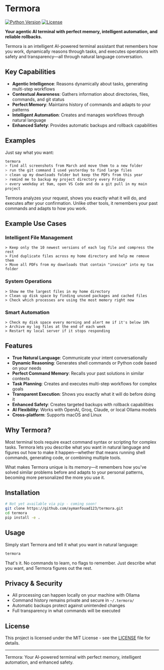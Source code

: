 # Termora

[![Python Version](https://img.shields.io/badge/python-3.8%2B-blue)]()
[![License](https://img.shields.io/badge/license-MIT-green)]()

**Your agentic AI terminal with perfect memory, intelligent automation, and reliable rollbacks.**

Termora is an intelligent AI-powered terminal assistant that remembers how you work, dynamically reasons through tasks, and executes operations with safety and transparency—all through natural language conversation.

## Key Capabilities

- **Agentic Intelligence**: Reasons dynamically about tasks, generating multi-step workflows
- **Contextual Awareness**: Gathers information about directories, files, commands, and git status
- **Perfect Memory**: Maintains history of commands and adapts to your patterns
- **Intelligent Automation**: Creates and manages workflows through natural language
- **Enhanced Safety**: Provides automatic backups and rollback capabilities

## Examples

Just say what you want:

```bash
termora
> find all screenshots from March and move them to a new folder
> run the git command I used yesterday to find large files
> clean up my downloads folder but keep the PDFs from this year
> remind me to backup my project directory every Friday
> every weekday at 9am, open VS Code and do a git pull in my main
project
```

Termora analyzes your request, shows you exactly what it will do, and executes after your confirmation. Unlike other tools, it remembers your past commands and adapts to how you work.

## Example Use Cases

### Intelligent File Management

```
> Keep only the 10 newest versions of each log file and compress the rest
> Find duplicate files across my home directory and help me remove them
> Move all PDFs from my downloads that contain "invoice" into my tax folder
```

### System Operations

```
> Show me the largest files in my home directory
> Clean up disk space by finding unused packages and cached files
> Check which processes are using the most memory right now
```

### Smart Automation

```
> Check my disk space every morning and alert me if it's below 10%
> Archive my log files at the end of each week
> Restart my local server if it stops responding
```

## Features

- **True Natural Language**: Communicate your intent conversationally
- **Dynamic Reasoning**: Generates shell commands or Python code based on your needs
- **Perfect Command Memory**: Recalls your past solutions in similar contexts
- **Task Planning**: Creates and executes multi-step workflows for complex goals
- **Transparent Execution**: Shows you exactly what it will do before doing it
- **Enhanced Safety**: Creates targeted backups with rollback capabilities
- **AI Flexibility**: Works with OpenAI, Groq, Claude, or local Ollama models
- **Cross-platform**: Supports macOS and Linux

## Why Termora?

Most terminal tools require exact command syntax or scripting for complex tasks. Termora lets you describe what you want in natural language and figures out how to make it happen—whether that means running shell commands, generating code, or combining multiple tools.

What makes Termora unique is its memory—it remembers how you've solved similar problems before and adapts to your personal patterns, becoming more personalized the more you use it.

## Installation

```bash
# Not yet available via pip - coming soon!
git clone https://github.com/aymanfouad123/termora.git
cd termora
pip install -e .
```

## Usage

Simply start Termora and tell it what you want in natural language:

```bash
termora
```

That's it. No commands to learn, no flags to remember. Just describe what you want, and Termora figures out the rest.

## Privacy & Security

- All processing can happen locally on your machine with Ollama
- Command history remains private and secure in `~/.termora/`
- Automatic backups protect against unintended changes
- Full transparency in what commands will be executed

## License

This project is licensed under the MIT License - see the [LICENSE](LICENSE) file for details.

---

Termora: Your AI-powered terminal with perfect memory, intelligent automation, and enhanced safety.
